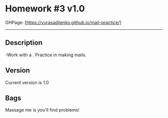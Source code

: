 Homework #3 v1.0
=== 

GHPage: [https://yurasadilenko.github.io/mail-practice/]
***

Description 
---

-Work with a <table>. Practice in making mails.
  
  
Version
---

Current version is 1.0 


Bags 
---

Massage me is you'll find problems!

